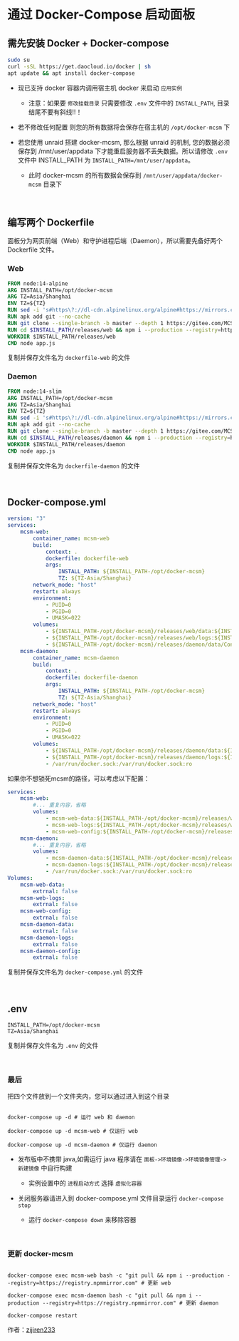 # 通过 Docker-Compose 启动面板

## 需先安装 Docker + Docker-compose

```bash
sudo su
curl -sSL https://get.daocloud.io/docker | sh
apt update && apt install docker-compose
```

-   现已支持 docker 容器内调用宿主机 docker 来启动 `应用实例`

    -   注意：如果要 `修改挂载目录` 只需要修改 `.env` 文件中的 `INSTALL_PATH`, 目录结尾不要有斜线!!！

-   若不修改任何配置 则您的所有数据将会保存在宿主机的 `/opt/docker-mcsm` 下

-   若您使用 unraid 搭建 docker-mcsm, 那么根据 unraid 的机制, 您的数据必须保存到 /mnt/user/appdata 下才能重启服务器不丢失数据。所以请修改 `.env` 文件中 INSTALL_PATH 为 `INSTALL_PATH=/mnt/user/appdata`。

    -   此时 docker-mcsm 的所有数据会保存到 `/mnt/user/appdata/docker-mcsm` 目录下

<br />

## 编写两个 Dockerfile

面板分为网页前端（Web）和守护进程后端（Daemon），所以需要先备好两个 Dockerfile 文件。

### Web

```dockerfile
FROM node:14-alpine
ARG INSTALL_PATH=/opt/docker-mcsm
ARG TZ=Asia/Shanghai
ENV TZ=${TZ}
RUN sed -i 's#https\?://dl-cdn.alpinelinux.org/alpine#https://mirrors.cernet.edu.cn/alpine#g' /etc/apk/repositories
RUN apk add git --no-cache
RUN git clone --single-branch -b master --depth 1 https://gitee.com/MCSManager/MCSManager-Web-Production $INSTALL_PATH/releases/web
RUN cd $INSTALL_PATH/releases/web && npm i --production --registry=https://registry.npmmirror.com
WORKDIR $INSTALL_PATH/releases/web
CMD node app.js
```

复制并保存文件名为 `dockerfile-web` 的文件

### Daemon

```dockerfile
FROM node:14-slim
ARG INSTALL_PATH=/opt/docker-mcsm
ARG TZ=Asia/Shanghai
ENV TZ=${TZ}
RUN sed -i 's#https\?://dl-cdn.alpinelinux.org/alpine#https://mirrors.cernet.edu.cn/alpine#g' /etc/apk/repositories
RUN apk add git --no-cache
RUN git clone --single-branch -b master --depth 1 https://gitee.com/MCSManager/MCSManager-Daemon-Production $INSTALL_PATH/releases/daemon
RUN cd $INSTALL_PATH/releases/daemon && npm i --production --registry=https://registry.npmmirror.com
WORKDIR $INSTALL_PATH/releases/daemon
CMD node app.js
```

复制并保存文件名为 `dockerfile-daemon` 的文件

<br />

## Docker-compose.yml

```yml
version: "3"
services:
    mcsm-web:
        container_name: mcsm-web
        build:
            context: .
            dockerfile: dockerfile-web
            args:
                INSTALL_PATH: ${INSTALL_PATH-/opt/docker-mcsm}
                TZ: ${TZ-Asia/Shanghai}
        network_mode: "host"
        restart: always
        environment:
            - PUID=0
            - PGID=0
            - UMASK=022
        volumes:
            - ${INSTALL_PATH-/opt/docker-mcsm}/releases/web/data:${INSTALL_PATH-/opt/docker-mcsm}/releases/web/data
            - ${INSTALL_PATH-/opt/docker-mcsm}/releases/web/logs:${INSTALL_PATH-/opt/docker-mcsm}/releases/web/logs
            - ${INSTALL_PATH-/opt/docker-mcsm}/releases/daemon/data/Config:${INSTALL_PATH-/opt/docker-mcsm}/releases/daemon/data/Config:ro
    mcsm-daemon:
        container_name: mcsm-daemon
        build:
            context: .
            dockerfile: dockerfile-daemon
            args:
                INSTALL_PATH: ${INSTALL_PATH-/opt/docker-mcsm}
                TZ: ${TZ-Asia/Shanghai}
        network_mode: "host"
        restart: always
        environment:
            - PUID=0
            - PGID=0
            - UMASK=022
        volumes:
            - ${INSTALL_PATH-/opt/docker-mcsm}/releases/daemon/data:${INSTALL_PATH-/opt/docker-mcsm}/releases/daemon/data
            - ${INSTALL_PATH-/opt/docker-mcsm}/releases/daemon/logs:${INSTALL_PATH-/opt/docker-mcsm}/releases/daemon/logs
            - /var/run/docker.sock:/var/run/docker.sock:ro
```
如果你不想锁死mcsm的路径，可以考虑以下配置：
```yml
services:
    mcsm-web:
        #... 重复内容，省略
        volumes:
            - mcsm-web-data:${INSTALL_PATH-/opt/docker-mcsm}/releases/web/data
            - mcsm-web-logs:${INSTALL_PATH-/opt/docker-mcsm}/releases/web/logs
            - mcsm-web-config:${INSTALL_PATH-/opt/docker-mcsm}/releases/daemon/data/Config:ro
    mcsm-daemon:
        #... 重复内容，省略
        volumes:
            - mcsm-daemon-data:${INSTALL_PATH-/opt/docker-mcsm}/releases/daemon/data
            - mcsm-daemon-logs:${INSTALL_PATH-/opt/docker-mcsm}/releases/daemon/logs
            - /var/run/docker.sock:/var/run/docker.sock:ro
Volumes:
    mcsm-web-data:
        extrnal: false
    mcsm-web-logs:
        extrnal: false
    mcsm-web-config:
        extrnal: false
    mcsm-daemon-data:
        extrnal: false
    mcsm-daemon-logs:
        extrnal: false
    mcsm-daemon-config:
        extrnal: false
```
复制并保存文件名为 `docker-compose.yml` 的文件

<br />

## .env

```.env
INSTALL_PATH=/opt/docker-mcsm
TZ=Asia/Shanghai
```

复制并保存文件名为 `.env` 的文件

<br />

### 最后

把四个文件放到一个文件夹内，您可以通过进入到这个目录

```shell

docker-compose up -d # 运行 web 和 daemon

docker-compose up -d mcsm-web # 仅运行 web

docker-compose up -d mcsm-daemon # 仅运行 daemon

```

-   发布版中不携带 java,如需运行 java 程序请在 `面板->环境镜像->环境镜像管理->新建镜像` 中自行构建

    -   实例设置中的 `进程启动方式` 选择 `虚拟化容器`

-   关闭服务器请进入到 docker-compose.yml 文件目录运行 `docker-compose stop`

    -   运行 `docker-compose down` 来移除容器

<br />

### 更新 docker-mcsm

```

docker-compose exec mcsm-web bash -c "git pull && npm i --production --registry=https://registry.npmmirror.com" # 更新 web

docker-compose exec mcsm-daemon bash -c "git pull && npm i --production --registry=https://registry.npmmirror.com" # 更新 daemon

docker-compose restart

```

作者：[zijiren233](https://github.com/zijiren233/docker-mcsm)
